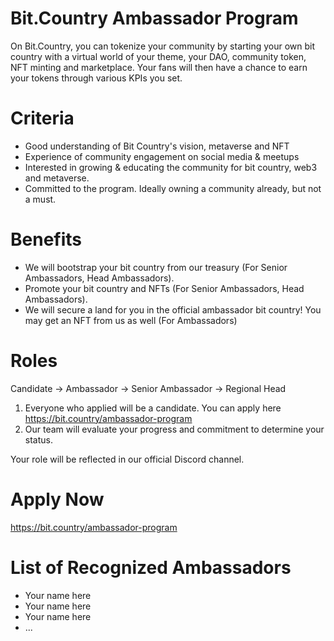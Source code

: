 # Bit.Country Ambassador Program

On Bit.Country, you can tokenize your community by starting your own bit country with a virtual world of your theme, your DAO, community token, NFT minting and marketplace. Your fans will then have a chance to earn your tokens through various KPIs you set.



# Criteria

- Good understanding of Bit Country's vision, metaverse and NFT
- Experience of community engagement on social media & meetups
- Interested in growing & educating the community for bit country, web3 and metaverse.
- Committed to the program. Ideally owning a community already, but not a must.

# Benefits

- We will bootstrap your bit country from our treasury (For Senior Ambassadors, Head Ambassadors).
- Promote your bit country and NFTs (For Senior Ambassadors, Head Ambassadors).
- We will secure a land for you in the official ambassador bit country! You may get an NFT from us as well (For Ambassadors)

# Roles

Candidate -> Ambassador -> Senior Ambassador -> Regional Head

1. Everyone who applied will be a candidate. You can apply here https://bit.country/ambassador-program
2. Our team will evaluate your progress and commitment to determine your status.

Your role will be reflected in our official Discord channel.

# Apply Now

https://bit.country/ambassador-program

# List of Recognized Ambassadors

- Your name here
- Your name here
- Your name here
- ...


